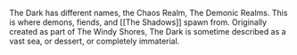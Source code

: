 The Dark has different names, the Chaos Realm, The Demonic Realms. This is where demons, fiends, and [[The Shadows]] spawn from. Originally created as part of The Windy Shores, The Dark is sometime described as a vast sea, or dessert, or completely immaterial.